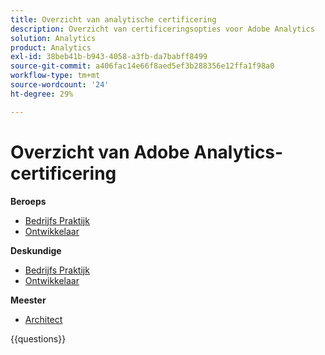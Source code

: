 ```yaml
---
title: Overzicht van analytische certificering
description: Overzicht van certificeringsopties voor Adobe Analytics
solution: Analytics
product: Analytics
exl-id: 38beb41b-b943-4058-a3fb-da7babff8499
source-git-commit: a406fac14e66f8aed5ef3b288356e12ffa1f98a0
workflow-type: tm+mt
source-wordcount: '24'
ht-degree: 29%

---
```


# Overzicht van Adobe Analytics-certificering

**Beroeps**

* [ Bedrijfs Praktijk ](/help/certifications/aa/aa-p-business.md) <!--AD0-E212-->
* [ Ontwikkelaar ](/help/certifications/aa/aa-p-developer.md) <!--AD0-E213-->

**Deskundige**

* [ Bedrijfs Praktijk ](/help/certifications/aa/aa-e-business.md) <!--AD0-E208-->
* [ Ontwikkelaar ](/help/certifications/aa/aa-e-developer.md) <!--AD0-E209-->

**Meester**

* [ Architect ](/help/certifications/aa/aa-m-architect.md) <!--AD0-E207-->

{{questions}}

